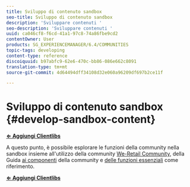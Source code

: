 ```yaml
---
title: Sviluppo di contenuto sandbox
seo-title: Sviluppo di contenuto sandbox
description: 'Sviluppare contenuti '
seo-description: 'Sviluppare contenuti '
uuid: ca046cf8-f6cd-41a1-97c8-74a86fbe9cd2
contentOwner: User
products: SG_EXPERIENCEMANAGER/6.4/COMMUNITIES
topic-tags: developing
content-type: reference
discoiquuid: b97abfc9-62e6-470c-bb86-086e662c8091
translation-type: tm+mt
source-git-commit: 4d64494dff34108d32e060a96209df697b2ce11f

---
```



# Sviluppo di contenuto sandbox {#develop-sandbox-content}

**[⇐ Aggiungi Clientlibs](add-clientlibs.md)**

A questo punto, è possibile esplorare le funzioni della community nella sandbox insieme all&#39;utilizzo della community [We-Retail Community](../../help/sites-developing/we-retail.md), della Guida [ai componenti](components-guide.md) della community e [delle funzioni essenziali](essentials.md) come riferimento.

**[⇐ Aggiungi Clientlibs](add-clientlibs.md)**
